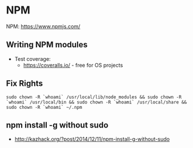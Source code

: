 # NPM

NPM: https://www.npmjs.com/

## Writing NPM modules

* Test coverage:
  * https://coveralls.io/ - free for OS projects

## Fix Rights

``
sudo chown -R `whoami` /usr/local/lib/node_modules && sudo chown -R `whoami` /usr/local/bin && sudo chown -R `whoami` /usr/local/share && sudo chown -R `whoami` ~/.npm
``

## npm install -g without sudo

* http://kazhack.org/?post/2014/12/11/npm-install-g-without-sudo
